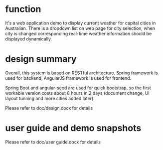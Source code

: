 # function
It's a web application demo to display current weather for capital cities in Australian. There is a dropdown list on web page for city selection, when city is changed corresponding real-time weather information should be displayed dynamically.

# design summary
Overall, this system is based on RESTful architecture. Spring framework is used for backend, AngularJS framework is used for frontend. 

Spring Boot and angular-seed are used for quick bootstrap, so the first workable version costs about 8 hours in 2 days (document change, UI layout tunning and more cities added later). 

Please refer to doc/design.docx for details 

# user guide and demo snapshots
Please refer to doc/user guide.docx for details 
